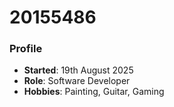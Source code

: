 # 20155486

### Profile

- **Started**: 19th August 2025
- **Role**: Software Developer
- **Hobbies**: Painting, Guitar, Gaming
